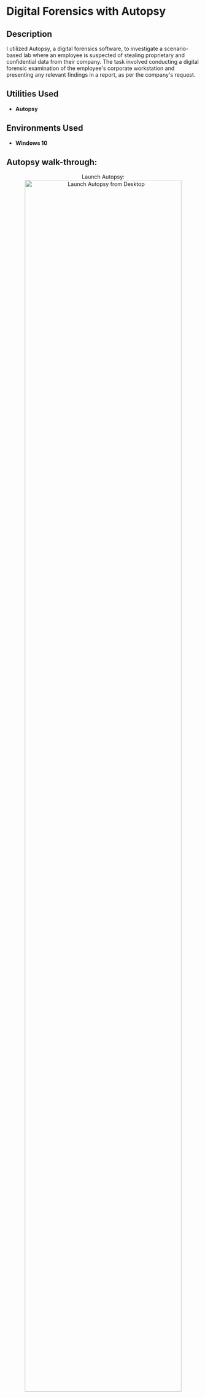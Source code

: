 <h1>Digital Forensics with Autopsy</h1>


<h2>Description</h2>
I utilized Autopsy, a digital forensics software, to investigate a scenario-based lab where an employee is suspected of stealing proprietary and confidential data from their company. The task involved conducting a digital forensic examination of the employee's corporate workstation and presenting any relevant findings in a report, as per the company's request.
<br />


<h2>Utilities Used</h2>

- <b>Autopsy</b> 

<h2>Environments Used </h2>

- <b>Windows 10</b>

<h2>Autopsy walk-through:</h2>

<p align="center">
Launch Autopsy: <br/>
<img src="https://i.imgur.com/bHLyr7g.png" height="90%" width="90%" alt="Launch Autopsy from Desktop"/>
<br />
<br />
Select "New Case":  <br/>
<img src="https://i.imgur.com/535WW0q.png" height="90%" width="90%" alt="Create New Case"/>
<br />
<br />
Enter the Case Information: <br/>
<img src="https://i.imgur.com/I5QQIE6.png" height="90%" width="90%" alt="Case Name and Directory"/>
<br />
<br />
<img src="https://i.imgur.com/R15E2c3.png" height="90%" width="90%" alt="Case Number"/>
<br />
<br />
Add a Data Source (Select Host System):  <br/>
<img src="https://i.imgur.com/GcEeoHs.png" height="90%" width="90%" alt="Select Host"/>
<br />
<br />
Add a Data Source (Select Data Source Type):  <br/>
<img src="https://i.imgur.com/4mkHuJ6.png" height="90%" width="90%" alt="Data Source Type"/>
<br />
<br />
Add a Data Source (Select Data Source Path):  <br/>
<img src="https://i.imgur.com/UiPEcWP.png" height="90%" width="90%" alt="Data Source Path"/>
<br />
<br />
Add a Data Source (Configure Ingest, Use Default Settings):  <br/>
<img src="https://i.imgur.com/RcNRe38.png" height="90%" width="90%" alt="Configure Ingest"/>
<br />
<br />
Finish Adding Data Source:  <br/>
<img src="https://i.imgur.com/uEF8Xzh.png" height="90%" width="90%" alt="Finish Adding Data Source"/>
<br />
<br />
Identify Potential Evidence:  <br/>
</p>
<p>
  a.	To uncover evidence, I initiated a search on John Smith’s computer hard drive using Autopsy. Upon expanding the directory, I promptly identified numerous carved and deleted files of interest. Notably, these files contained instructions on untraceable Bitcoin transactions and Crypto laundering techniques. Additionally, deleted files labeled “Business Strategy” and “Drilling Methodology” hinted at potential evidential significance.
</p>
<p align="center">
<img src="https://i.imgur.com/24fC5bA.png" height="90%" width="90%" alt="Directory Overview"/>
<br />
<br />
</p>
<p>
  b.	I extended my examination of John Smith’s hard drive by filtering results for PDF files. Despite being deleted, I successfully located and accessed files titled “Business Strategy,” “Drilling Methodology,” and “Oil Company Data Strategy.” The former two were marked as “CONFIDENTIAL Restricted,” while the latter was labeled “Confidential – No Release.” After extraction, I stored the files in: C:\Users\LabUser\Desktop\Evidence Files\John Smith\Export, and generated hash values for each file using MD5 and SHA-256 hashing algorithms. 
</p>  
<p align="center">
<img src="https://i.imgur.com/6WmyV2F.png" height="90%" width="90%" alt="Business Strategy Extract"/>
<br />
<br />
<img src="https://i.imgur.com/3QVgrMr.png" height="90%" width="90%" alt="Business Strategy Hash"/>
<br />
<br />
<img src="https://i.imgur.com/ZflqjWc.png" height="90%" width="90%" alt="Drilling Methodology Extract"/>
<br />
<br />
<img src="https://i.imgur.com/Dp0GjGi.png" height="90%" width="90%" alt="Drilling Methodology Hash"/>
<br />
<br />
<img src="https://i.imgur.com/stOUOZy.png" height="90%" width="90%" alt="Oil Strategy Extract"/>
<br />
<br />
<img src="https://i.imgur.com/UHdCvuu.png" height="90%" width="90%" alt="Oil Strategy Hash"/>
<br />
<br />
</p>  
<p>
  c.	I also extracted all PDF files concerning hiding Bitcoin transactions and crypto laundering, and I hashed these files as well.
</p>  
<p align="center">
<img src="https://i.imgur.com/ylTGk7d.png" height="90%" width="90%" alt="Transaction Mixer Extract"/>
<br />
<br />
<img src="https://i.imgur.com/fYZWakJ.png" height="90%" width="90%" alt="Transaction Mixer Hash"/>
<br />
<br />
<img src="https://i.imgur.com/SebpfwO.png" height="90%" width="90%" alt="6 Ways Bitcoin Extract"/>
<br />
<br />
<img src="https://i.imgur.com/fFuDes0.png" height="90%" width="90%" alt="6 Ways Bitcoin Hash"/>
<br />
<br />
<img src="https://i.imgur.com/lorjGGK.png" height="90%" width="90%" alt="Bitcoin Anon Extract"/>
<br />
<br />
<img src="https://i.imgur.com/U4wTNzu.png" height="90%" width="90%" alt="Bitcoin Anon Hash"/>
<br />
<br />
<img src="https://i.imgur.com/hDWZxDv.png" height="90%" width="90%" alt="Crypto Laundering Extract"/>
<br />
<br />
<img src="https://i.imgur.com/euBcC5O.png" height="90%" width="90%" alt="Crypto Laundering Hash"/>
<br />
<br />
</p>
<p>
  d.	Next, I combed through the files in the “Deleted Files” directory, uncovering two additional .jpg files containing diagrams possibly representing proprietary company data. After extraction, I also hashed these files. 
</p>
<p align="center">
<img src="https://i.imgur.com/SifoSrb.png" height="90%" width="90%" alt="Oil Co Conf1 Extract"/>
<br />
<br />
<img src="https://i.imgur.com/e5cZBof.png" height="90%" width="90%" alt="Oil Co Conf1 Hash"/>
<br />
<br />
<img src="https://i.imgur.com/qZDabNQ.png" height="90%" width="90%" alt="Oil Co Conf2 Extract"/>
<br />
<br />
<img src="https://i.imgur.com/7ojDp0b.png" height="90%" width="90%" alt="Oil Co Conf2 Hash"/>
<br />
<br />
Summary:  <br/>
</p>
<p>
  a.	In total there were nine files of interest located on John Smith’s computer. The most interesting files were the “Business_Strategy.pdf,” “Drilling Methodology.pdf,” and “Oil Company data strategy.pdf” files. This is due to these three files as clearly being labeled confidential and John Smith should not have access to such files. It should also be noted that of those three files, the “Business_Strategy.pdf” file and the “Drilling Methodology” file were deleted from John Smith’s computer. John Smith has clearly violated the NDA and AUP of the company by being in possession of these files.
<br />
<br />
b.	There were also four files relating to Bitcoin transactions. These files appeared to be articles that covered various topics regarding Bitcoin such as how to make untraceable Bitcoin transactions, how to use Bitcoin anonymously, how to hide “dirty” Bitcoins, and even crypto laundering. This is of particular interest because it suggests that John Smith was looking for how to make untraceable Bitcoin transactions. This should be investigated further since John Smith was in possession of proprietary company information. It could mean that John Smith was motivated by financial gain.
<br />
<br />
c.	The last two files of interest were .jpg files that could be proprietary data. These files appear to be diagrams of equipment and processes used by the company. They were also deleted files, suggesting that either John no longer needed them or should not have had them to begin with and attempted to hide the files. See the photo below for the files that were extracted from John Smith’s hard drive.
<br />
<br />
</p>
<p align="center">
<img src="https://i.imgur.com/wqvntXj.png" height="80%" width="80%" alt="Summary of Files Found"/>
</p>

<!--
 ```diff
- text in red
+ text in green
! text in orange
# text in gray
@@ text in purple (and bold)@@
```
--!>
